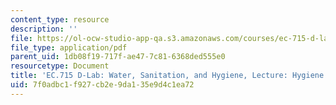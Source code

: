 ```yaml
---
content_type: resource
description: ''
file: https://ol-ocw-studio-app-qa.s3.amazonaws.com/courses/ec-715-d-lab-water-sanitation-and-hygiene-fall-2019/7f0adbc1f927cb2e9da135e9d4c1ea72_MITEC_715F19_hygiene.pdf
file_type: application/pdf
parent_uid: 1db08f19-717f-ae47-7c81-6368ded555e0
resourcetype: Document
title: 'EC.715 D-Lab: Water, Sanitation, and Hygiene, Lecture: Hygiene and Handwashing'
uid: 7f0adbc1-f927-cb2e-9da1-35e9d4c1ea72
---
```

